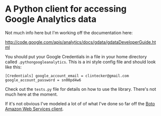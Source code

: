 A Python client for accessing Google Analytics data
===================================================

Not much info here but I'm working off the documentation here:

http://code.google.com/apis/analytics/docs/gdata/gdataDeveloperGuide.html

You should put your Google Credentials in a file in your home directory called `.pythongoogleanalytics`. This is a ini style config file and should look like this:

`
[Credentials]
google_account_email = clintecker@gmail.com
google_account_password = sn00pd4w6
`

Check out the `tests.py` file for details on how to use the library.  There's not much here at the moment.

If it's not obvious I've modeled a lot of of what I've done so far off the [Boto Amazon Web Services client](http://code.google.com/p/boto/).